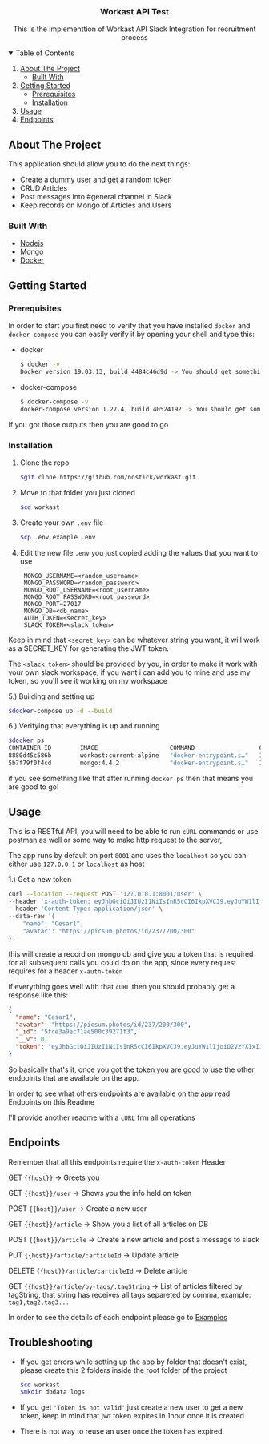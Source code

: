 <!-- PROJECT LOGO -->
<br />
<p align="center">
    <h3 align="center">Workast API Test</h3>

  <p align="center">
    This is the implementtion of Workast API Slack Integration for recruitment process
  </p>
</p>

<!-- TABLE OF CONTENTS -->
<details open="open">
  <summary>Table of Contents</summary>
  <ol>
    <li>
      <a href="#about-the-project">About The Project</a>
      <ul>
        <li><a href="#built-with">Built With</a></li>
      </ul>
    </li>
    <li>
      <a href="#getting-started">Getting Started</a>
      <ul>
        <li><a href="#prerequisites">Prerequisites</a></li>
        <li><a href="#installation">Installation</a></li>
      </ul>
    </li>
    <li><a href="#usage">Usage</a></li>
<li><a href="#endpoints">Endpoints</a></li>
  </ol>
</details>



<!-- ABOUT THE PROJECT -->
## About The Project

This application should allow you to do the next things:

* Create a dummy user and get a random token
* CRUD Articles
* Post messages into #general channel in Slack
* Keep records on Mongo of Articles and Users

### Built With

* [Nodejs](https://nodejs.org/)
* [Mongo](https://www.mongodb.com/)
* [Docker](https://www.docker.com/)

<!-- GETTING STARTED -->
## Getting Started

### Prerequisites

In order to start you first need to verify that you have installed `docker` and `docker-compose`
you can easily verify it by opening your shell and type this:

* docker
  ```sh
  $ docker -v
  Docker version 19.03.13, build 4484c46d9d -> You should get something like this output
  ```

* docker-compose
  ```sh
  $ docker-compose -v
  docker-compose version 1.27.4, build 40524192 -> You should get something like this output
  ```

If you got those outputs then you are good to go

### Installation

1. Clone the repo
   ```sh
   $git clone https://github.com/nostick/workast.git
   ```
2. Move to that folder you just cloned
   ```sh
   $cd workast
   ```
3. Create your own `.env` file
   ```sh
   $cp .env.example .env
   ```
4. Edit the new file `.env` you just copied adding the values that you want to use
   ```JS
    MONGO_USERNAME=<random_username>
    MONGO_PASSWORD=<random_password>
    MONGO_ROOT_USERNAME=<root_username>
    MONGO_ROOT_PASSWORD=<root_password>
    MONGO_PORT=27017
    MONGO_DB=<db_name>
    AUTH_TOKEN=<secret_key>
    SLACK_TOKEN=<slack_token>
   ```
Keep in mind that `<secret_key>` can be whatever string you want, it will work as a SECRET_KEY for generating the JWT token.

The `<slack_token>` should be provided by you, in order to make it work with your own slack workspace, 
if you want i can add you to mine and use my token, so you'll see it working on my workspace

5.) Building and setting up
   ```sh
   $docker-compose up -d --build
   ```

6.) Verifying that everything is up and running
   ```sh
   $docker ps
   CONTAINER ID        IMAGE                    COMMAND                  CREATED             STATUS                    PORTS                      NAMES
8880d45c586b        workast:current-alpine   "docker-entrypoint.s…"   10 hours ago        Up 14 seconds             0.0.0.0:8001->8001/tcp     app
5b7f79f0f4cd        mongo:4.4.2              "docker-entrypoint.s…"   10 hours ago        Up 20 seconds (healthy)   0.0.0.0:27017->27017/tcp   mongo
   ```
if you see something like that after running `docker ps` then that means you are good to go!



<!-- USAGE EXAMPLES -->
## Usage

This is a RESTful API, you will need to be able to run `cURL` commands or use postman as well
or some way to make http request to the server,

The app runs by default on port `8001` and uses the `localhost` so you can either use `127.0.0.1` or `localhost` as host

1.) Get a new token
```sh
curl --location --request POST '127.0.0.1:8001/user' \
--header 'x-auth-token: eyJhbGciOiJIUzI1NiIsInR5cCI6IkpXVCJ9.eyJuYW1lIjoiQ2VzYXIiLCJsYXN0bmFtZSI6IlN1bGJhcmFuIiwiaWF0IjoxNjA3MzExODI2LCJleHAiOjE2MDczMTU0MjZ9.rBuJgeAfnqkwqYfJF8rzICjMrkjwzBIZa8Ch1UQYcVA' \
--header 'Content-Type: application/json' \
--data-raw '{
    "name": "Cesar1",
    "avatar": "https://picsum.photos/id/237/200/300"
}'
```
this will create a record on mongo db and give you a token that is required for all subsequent calls 
you could do on the app, since every request requires for a header `x-auth-token`

if everything goes well with that `cURL` then you should probably get a response like this:
```json
{
  "name": "Cesar1",
  "avatar": "https://picsum.photos/id/237/200/300",
  "_id": "5fce3a9ec71ae500c39271f3",
  "__v": 0,
  "token": "eyJhbGciOiJIUzI1NiIsInR5cCI6IkpXVCJ9.eyJuYW1lIjoiQ2VzYXIxIiwiYXZhdGFyIjoiaHR0cHM6Ly9waWNzdW0ucGhvdG9zL2lkLzIzNy8yMDAvMzAwIiwiX2lkIjoiNWZjZTNhOWVjNzFhZTUwMGMzOTI3MWYzIiwiX192IjowLCJpYXQiOjE2MDczNTA5NDIsImV4cCI6MTYwNzM1NDU0Mn0.U9jjVB-2e_NL-xVGG36afg5ycnghPBnrrSdLeavsccQ"
}
```

So basically that's it, once you got the token you are good to use the other endpoints that are
available on the app.

In order to see what others endpoints are available on the app read Endpoints on this Readme

I'll provide another readme with a `cURL` frm all operations

<!-- Endpoints -->
## Endpoints

Remember that all this endpoints require the `x-auth-token` Header

GET `{{host}}` -> Greets you

GET `{{host}}/user` -> Shows you the info held on token

POST `{{host}}/user` -> Create a new user

GET `{{host}}/article` -> Show you a list of all articles on DB

POST `{{host}}/article` -> Create a new article and post a message to slack

PUT `{{host}}/article/:articleId` -> Update article

DELETE `{{host}}/article/:articleId` -> Delete article

GET `{{host}}/article/by-tags/:tagString` -> List of articles filtered by tagString, that string
has receives all tags separeted by comma, example: `tag1,tag2,tag3...`

In order to see the details of each endpoint please go to [Examples](https://github.com/nostick/workast/src/examples.md)

<!-- Troubleshooting -->
## Troubleshooting

- If you get errors while setting up the app by folder that doesn't exist, please create this 
2 folders inside the root folder of the project

   ```sh
   $cd workast
   $mkdir dbdata logs
   ```

- If you get `'Token is not valid'` just create a new user  to get a new token,
keep in mind that jwt token expires in 1hour once it is created
  
- There is not way to reuse an user once the token has expired
